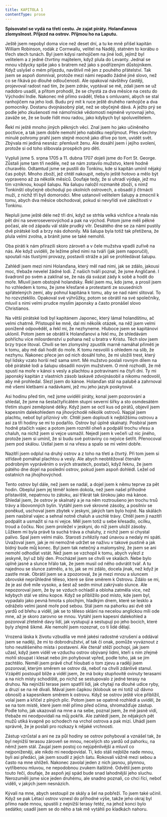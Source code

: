 ```yaml
---
title: KAPITOLA 1
contentType: prose
---
```


<section>

**Spisovatel se vydá na třetí cestu. Je zajat piráty. Holanďanova zlomyslnost. Příjezd na ostrov. Přijmou ho na Laputu.**

Ještě jsem nepobyl doma více než deset dní, a tu ke mně přišel kapitán William Robinson, rodák z Cornwallu, velitel na Naději, statném to korábu o třech stech tunách. Byl jsem kdysi ranhojičem na jiné lodi, jejímž byl velitelem a z jedné čtvrtiny majitelem, když plula do Levanty. Jednal se mnou vždycky spíše jako s bratrem než jako s podřízeným důstojníkem. Když uslyšel o mém příjezdu, navštívil mě jen z pouhého přátelství. Tak jsem se aspoň domníval, protože mezi námi nepadlo žádné jiné slovo, než co se říkává po dlouhé odloučenosti. Ale opakoval návštěvy častěji, projevoval radost nad tím, že jsem zdráv, vyptával se mě, zdali jsem se už nadobro usadil, a přitom prohodil, že se chystá za dva měsíce na cestu do Východní Indie. Nakonec mě přímo sváděl, třeba s omluvami, abych se stal ranhojičem na jeho lodi. Budu prý mít k ruce ještě druhého ranhojiče a dva pomocníky. Dostanu dvojnásobný plat, než se obyčejně dává. A ježto prý se podle jeho zkušeností mé námořnické vědomosti nejméně vyrovnají jeho, zaváže se, že se bude řídit mou radou, jako kdybych byl spoluvelitelem.

Řekl mi ještě mnoho jiných pěkných věcí. Znal jsem ho jako učiněného poctivce, a tak jsem dobře nemohl jeho nabídku nepřijmout. Přes všechny minulé pohromy prahl jsem stejně mocně jako dříve po tom, uvidět svět. Zbývala mi jediná nesnáz: přemluvit ženu. Ale dosáhl jsem i jejího svolení, protože si od toho slibovala prospěch pro děti.

Vypluli jsme 5. srpna 1705 a 11. dubna 1707 dojeli jsme do Fort St. George. Zůstali jsme tam tři neděle, než se nám zotavilo mužstvo, které hodně churavělo. Odtamtud jsme se pustili do Tonkinu, kde si kapitán umínil nějaký čas pobýt. Mnoho zboží, jež chtěl nakoupit, nebylo ještě hotovo a mělo být vypraveno až za několik měsíců. Doufaje tedy, že si uhradí výdaje, jež mu tím vzniknou, koupil šalupu. Na šalupu naložil rozmanité zboží, s nímž Tonkinští obyčejně obchodují po okolních ostrovech, a obsadil ji čtrnácti muži, z nichž tři byli domorodci. Mne ustanovil velitelem šalupy a zmocnil k tomu, abych dva měsíce obchodoval, pokud si nevyřídí své záležitosti v Tonkinu.

Nepluli jsme ještě déle než tři dni, když se strhla velká vichřice a hnala nás pět dní na severoseverovýchod a pak na východ. Potom jsme měli pěkné počasí, ale od západu vál stále prudký vítr. Desátého dne se za námi pustily dvě pirátské lodi a brzy nás dohonily. Má šalupa byla totiž tak přetížena, že plula velmi zvolna, a bránit jsme se také nemohli.

Oba piráti k nám přirazili skoro zároveň a v čele mužstva vpadli zuřivě na nás. Ale když uviděli, že ležíme před nimi na tváři (jak jsem naporučil), spoutali nás tlustými provazy, postavili stráže a jali se prohledávat šalupu.

Zahlédl jsem mezi nimi Holanďana, který měl nad nimi, jak se zdálo, jakousi moc, třebaže nevelel žádné lodi. Z našich tváří poznal, že jsme Angličané. I švadronil po svém a zaklínal se, že nás dá svázat zády k sobě a hodit do moře. Mluvil jsem obstojně holandsky. Řekl jsem mu, kdo jsme, a prosil jsem ho vzhledem k tomu, že jsme křesťané a protestanti ze sousedních spřátelených zemí, aby pohnul kapitána k tomu, aby se nad námi slitoval. To ho rozvzteklilo. Opakoval své výhrůžky, potom se obrátil na své společníky, mluvil s nimi velmi prudce myslím japonsky a často pronášel slovo Christianos.

Na větší pirátské lodi byl kapitánem Japonec, který lámal holandštinu, ač velmi chatrně. Přistoupil ke mně, dal mi několik otázek, na něž jsem velmi poníženě odpověděl, a řekl mi, že nezhyneme. Hluboce jsem se kapitánovi uklonil. Potom jsem se obrátil k Holanďanovi a řekl mu, že shledávám pohříchu více milosrdenství u pohana než u bratra v Kristu. Těch slov jsem brzy trpce litoval. Chvíli se ten zlomyslný zpustlík marně namáhal přiměti je k tomu, aby mě dali hodit do moře. K tomu nesvolili s ohledem na slib, že nezhynu. Nakonec přece jen od nich dosáhl toho, že mi uložili trest, který byl lidsky vzato horší než sama smrt. Mé mužstvo poslali rovným dílem na obě pirátské lodi a šalupu obsadili novým mužstvem. O mně rozhodli, že mě spustí na moře v kánoi s vesly a plachtou a potravinami na čtyři dni. Ty mi japonský kapitán z vlastních zásob laskavě zdvojnásobil a nikomu nedovolil, aby mě prohledal. Slezl jsem do kánoe. Holanďan stál na palubě a zahrnoval mě všemi kletbami a nadávkami, jež mu jeho jazyk poskytoval.

Asi hodinu před tím, než jsme uviděli piráty, konal jsem pozorování a shledal, že jsme na šestačtyřicátém stupni severní šířky a sto osmdesátém třetím stupni zeměpisné délky. Když jsem se octl kus od pirátů, objevil jsem kapesním dalekohledem na jihovýchodě několik ostrovů. Napjal jsem plachtu, neboť byl příznivý vítr. Chtěl jsem doplouti k nejbližšímu ostrovu a asi za tři hodiny se mi to podařilo. Ostrov byl úplně skalnatý. Posbíral jsem hodně ptačích vajec a potom jsem roznítil oheň a podpálil trochu vřesu a chaluh, na nichž jsem si vejce usmažil. Nejedl jsem k večeři už nic jiného, protože jsem si umínil, že si budu své potraviny co nejvíce šetřit. Přenocoval jsem pod skálou. Ustlal jsem si na vřesu a spalo se mi velmi dobře.

Nazítří jsem odplul na druhý ostrov a z toho na třetí a čtvrtý. Při tom jsem si střídavě pomáhal plachtou a vesly. Ale abych neobtěžoval čtenáře podrobným vyprávěním o svých strastech, postačí, když řeknu, že jsem pátého dne dojel na poslední ostrov, pokud jsem aspoň dohlédl. Ležel od ostatních na jihojihovýchod.

Tento ostrov byl dále, než jsem se nadál, a dojel jsem k němu teprve za pět hodin. Obeplul jsem jej téměř kolem dokola, než jsem našel příhodné přístaviště, nepatrnou to zátoku, asi třikrát tak širokou jako má kánoe. Shledal jsem, že ostrov je skalnatý a je na něm roztroušeno jen trochu trsů trávy a libovonných bylin. Vytáhl jsem své skrovné zásoby, a posilniv se poněkud, uschoval jsem zbytek v jeskyni, jakých tam bylo hojně. Na skálách jsem nasbíral vajec a sehnal notně chaluh a uschlé trávy. Chtěl jsem ji nazítří podpálit a usmažit si na ní vejce. Měl jsem totiž u sebe křesadlo, ocílku, troud a čočku. Noc jsem proležel v jeskyni, do níž jsem uložil zásoby. Lůžkem mi byla právě ta suchá tráva a chaluhy, z nichž jsem si chystal palivo. Spal jsem velmi málo. Starosti zvítězily nad únavou a nedaly mi spáti. Uvažoval jsem, jak je mi nemožné udržet se naživu v takové pustině a jak bídný bude můj konec. Byl jsem tak netečný a malomyslný, že jsem se ani nemohl odhodlat vstát. Než jsem se vzchopil k tomu, abych vylezl z jeskyně, byl už bílý den. Procházel jsem se chvíli ve skalách. Nebe bylo úplně jasné a slunce hřálo tak, že jsem musil od něho odvrátit tvář. A tu najednou se slunce zatmělo, a to, jak se mi zdálo, docela jinak, než když je zastře mrak. Obrátil jsem se a zpozoroval, že je mezi mnou a sluncem obrovské neprůhledné těleso, které se šine směrem k Ostrovu. Zdálo se mi, že je asi dvě míle vysoko, a šest až sedm minut zakrývalo slunce. Ale nepozoroval jsem, že by se vzduch ochladil a obloha zatměla více, než kdybych stál ve stínu kopce. Když se přiblížilo pod místo, kde jsem byl, vypadalo jako pevná hmota s plochým, hladkým dnem, které se lesklo a odráželo velmi jasně moře pod sebou. Stál jsem na pahorku asi dvě stě yardů od břehu a viděl, jak se to těleso sklání na necelou anglickou míli ode mne, až je skoro zarovno se mnou. Vytáhl jsem kapesní dalekohled a pozoroval zřetelně davy lidí, jak vystupují a sestupují po jeho bocích, které byly zřejmě šikmé. Ale nemohl jsem rozeznat, co ti lidé dělají.

Vrozená láska k životu vzbudila ve mně jakési radostné vzrušení a oddával jsem se naději, že mi to dobrodružství, ať tak či onak, pomůže vyváznout z toho neutěšeného místa i postavení. Ale čtenář stěží pochopí, jak jsem užasl, když jsem viděl ve vzduchu ostrov obývaný lidmi, kteří s ním zřejmě mohli stoupat i klesat nebo jím pohybovat vpřed, podle toho, jak se jim zachtělo. Neměl jsem právě chuť hloubati o tom zjevu a raději jsem pozoroval, kterým směrem se ostrov dá, neboť na chvíli zdánlivě stanul. Vzápětí postoupil blíže a viděl jsem, že má boky stupňovitě ovinuty terasami a na nich místy schodiště, po nichž se sestupovalo z jedné terasy na druhou. Na nejnižší terase jsem spatřil lidi, jak chytají na dlouhé udice ryby, a druzí se na ně dívali. Mával jsem čapkou (klobouk se mi totiž už dávno obnosil) a kapesníkem směrem k ostrovu. Když se ostrov ještě více přiblížil, volal jsem a křičel z plných plic. Potom jsem se opatrně rozhlédl a uviděl, že se na tom místě, které jsem měl přímo před očima, shromažďuje zástup. Podle toho, jak ukazovali na mne a na sebe, poznal jsem, že mě jasně vidí, třebaže mi neodpovídali na můj pokřik. Ale zahlédl jsem, že nějakých pět mužů utíká kvapně po schodech na vrchol ostrova a pak mizí. Uhádl jsem správně, že je poslali pro rozkazy k nějaké vrchnosti.

Zástup vzrůstal a ani ne za půl hodiny se ostrov pohyboval a vznášel tak, že byl nejnižší terasou zároveň se mnou, necelých sto yardů od pahorku, na němž jsem stál. Zaujal jsem postoj co nejúpěnlivější a mluvil co nejponíženěji, ale nikdo mi neodpovídal. Ti, kdo stáli nejblíže nade mnou, byli asi předáci, jak jsem soudil z jejich šatu. Rokovali vážně mezi sebou a často na mne shlíželi. Nakonec zavolal jeden z nich jasnou, plynnou, vytříbenou mluvou, ne nepodobnou zvukem italštině. Odvětil jsem proto touto řečí, doufaje, že aspoň její spád bude snad lahodnější jeho sluchu. Nerozuměli jsme sice jeden druhému, ale snadno poznali, co chci říci, neboť viděli, v jakých jsem nesnázích.

Kývali na mne, abych sestoupil ze skály a šel na pobřeží. To jsem také učinil. Když se pak Létací ostrov vznesl do příhodné výše, takže jeho okraj byl přímo nade mnou, spustili z nejnižší terasy řetěz, na jehož konci bylo sedátko; usadil jsem se do něho a tak mě vytáhli po kladkách nahoru.

</section>
